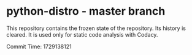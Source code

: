 # python-distro - master branch

This repository contains the frozen state of the repository.
Its history is cleared. It is used only for static code
analysis with Codacy.

Commit Time: 1729138121